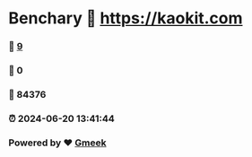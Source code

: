 # Benchary :link: https://kaokit.com 
### :page_facing_up: [9](https://kaokit.com/tag.html) 
### :speech_balloon: 0 
### :hibiscus: 84376 
### :alarm_clock: 2024-06-20 13:41:44 
### Powered by :heart: [Gmeek](https://github.com/Meekdai/Gmeek)
